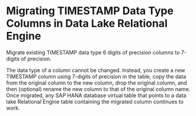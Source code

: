 <!-- loiocd0bdc0fda794bdeadbeaa033863f44f -->

# Migrating TIMESTAMP Data Type Columns in Data Lake Relational Engine

Migrate existing TIMESTAMP data type 6 digits of precision columns to 7-digits of precision.



The data type of a column cannot be changed. Instead, you create a new TIMESTAMP column using 7-digits of precision in the table, copy the data from the original column to the new column, drop the original column, and then \(optional\) rename the new column to that of the original column name. Once migrated, any SAP HANA database virtual table that points to a data lake Relational Engine table containing the migrated column continues to work.

